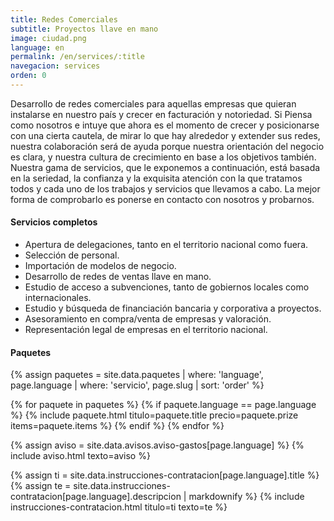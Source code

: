 ```yaml
---
title: Redes Comerciales
subtitle: Proyectos llave en mano
image: ciudad.png
language: en
permalink: /en/services/:title
navegacion: services
orden: 0
---
```


Desarrollo de redes comerciales para aquellas empresas que quieran instalarse en nuestro país y crecer en facturación y notoriedad. Si Piensa como nosotros e intuye que ahora es el momento de crecer y posicionarse con una cierta cautela, de mirar lo que hay alrededor y extender sus redes, nuestra colaboración será de ayuda porque nuestra orientación del negocio es clara, y nuestra cultura de crecimiento en base a los objetivos también. Nuestra gama de servicios, que le exponemos a continuación, está basada en la seriedad, la confianza y la exquisita atención con la que tratamos todos y cada uno de los trabajos y servicios que llevamos a cabo. La mejor forma de comprobarlo es ponerse en contacto con nosotros y probarnos.

#### Servicios completos

- Apertura de delegaciones, tanto en el territorio nacional como fuera.
- Selección de personal.
- Importación de modelos de negocio.
- Desarrollo de redes de ventas llave en mano.
- Estudio de acceso a subvenciones, tanto de gobiernos locales como internacionales.
- Estudio y búsqueda de financiación bancaria y corporativa a proyectos.
- Asesoramiento en compra/venta de empresas y valoración.
- Representación legal de empresas en el territorio nacional.

#### Paquetes
{% assign paquetes = site.data.paquetes | where: 'language', page.language | where: 'servicio', page.slug | sort: 'order' %}
<div class="row">
{% for paquete in paquetes %}
  {% if paquete.language == page.language %}
  {% include paquete.html titulo=paquete.title precio=paquete.prize items=paquete.items %}
  {% endif %}
{% endfor %}
</div>

{% assign aviso = site.data.avisos.aviso-gastos[page.language] %}
{% include aviso.html texto=aviso %}

{% assign ti = site.data.instrucciones-contratacion[page.language].title %}
{% assign te = site.data.instrucciones-contratacion[page.language].descripcion | markdownify %}
{% include instrucciones-contratacion.html titulo=ti texto=te %}
